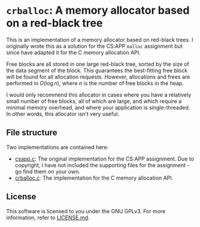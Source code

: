 # `crballoc`: A memory allocator based on a red-black tree

This is an implementation of a memory allocator based on red-black trees.
I originally wrote this as a solution for the CS:APP `malloc` assignment but since have adapted it
for the C memory allocation API.

Free blocks are all stored in one large red-black tree, sorted by the size of the data segment of
the block.
This guarantees the best-fitting free block will be found for all allocation requests.
However, allocations and frees are performed in $O(\log n)$, where $n$ is the number of free blocks
in the heap.

I would only recommend this allocator in cases where you have a relatively small number of free
blocks, all of which are large, and which require a minimal memory overhead, and where your
application is single-threaded.
In other words, this allocator isn't very useful.

## File structure

Two implementations are contained here:

- [csapp.c](csapp.c): The original implementation for the CS:APP assignment.
  Due to copyright, I have not included the supporting files for the assignment - go find them on
  your own.
- [crballoc.c](crballoc.c): The implementation for the C memory allocation API.

## License

This software is licensed to you under the GNU GPLv3.
For more information, refer to [LICENSE.md](LICENSE.md).
